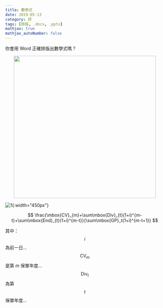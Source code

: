 ```yaml
---
title: 數學式
date: 2019-05-13
category: 評
tags: [排版, .docx, .pptx]
mathjax: true
mathjax_autoNumber: false
---
```


你會用 Word 正確排版出數學式嗎？




<!--more-->


<img src="/blog/assets/images/2019/math.jpg" style="display:block;margin:auto;width:450px"/>

![1](/blog/assets/images/2019/math.jpg){:width="450px"}

$$
\frac{\mbox{CV}_{m}+\sum\mbox{Div}_{t}(1+i)^{m-t}+\sum\mbox{End}_{t}(1+i)^{m-t}}{\sum\mbox{GP}_t(1+i)^{m-t+1}}
$$

其中：<br />
$$i$$ 為前一日...<br />
$$\mbox{CV}_m$$ 是第 $m$ 保單年度...<br />
$$\mbox{Div}_t$$ 為第 $$t$$ 保單年度...


